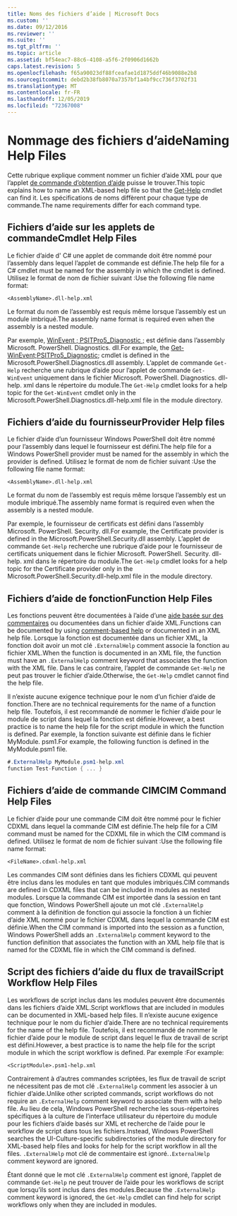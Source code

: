 ```yaml
---
title: Noms des fichiers d’aide | Microsoft Docs
ms.custom: ''
ms.date: 09/12/2016
ms.reviewer: ''
ms.suite: ''
ms.tgt_pltfrm: ''
ms.topic: article
ms.assetid: bf54eac7-88c6-4108-a5f6-2f0906d1662b
caps.latest.revision: 5
ms.openlocfilehash: f65a90023df88fceafae1d1875ddf46b9088e2b8
ms.sourcegitcommit: debd2b38fb8070a7357bf1a4bf9cc736f3702f31
ms.translationtype: MT
ms.contentlocale: fr-FR
ms.lasthandoff: 12/05/2019
ms.locfileid: "72367008"
---
```

# <a name="naming-help-files"></a><span data-ttu-id="e4ea1-102">Nommage des fichiers d’aide</span><span class="sxs-lookup"><span data-stu-id="e4ea1-102">Naming Help Files</span></span>

<span data-ttu-id="e4ea1-103">Cette rubrique explique comment nommer un fichier d’aide XML pour que l’applet [de commande d’obtention d’aide](/powershell/module/Microsoft.PowerShell.Core/Get-Help) puisse le trouver.</span><span class="sxs-lookup"><span data-stu-id="e4ea1-103">This topic explains how to name an XML-based help file so that the [Get-Help](/powershell/module/Microsoft.PowerShell.Core/Get-Help) cmdlet can find it.</span></span> <span data-ttu-id="e4ea1-104">Les spécifications de noms diffèrent pour chaque type de commande.</span><span class="sxs-lookup"><span data-stu-id="e4ea1-104">The name requirements differ for each command type.</span></span>

## <a name="cmdlet-help-files"></a><span data-ttu-id="e4ea1-105">Fichiers d’aide sur les applets de commande</span><span class="sxs-lookup"><span data-stu-id="e4ea1-105">Cmdlet Help Files</span></span>

<span data-ttu-id="e4ea1-106">Le fichier d’aide d' C# une applet de commande doit être nommé pour l’assembly dans lequel l’applet de commande est définie.</span><span class="sxs-lookup"><span data-stu-id="e4ea1-106">The help file for a C# cmdlet must be named for the assembly in which the cmdlet is defined.</span></span> <span data-ttu-id="e4ea1-107">Utilisez le format de nom de fichier suivant :</span><span class="sxs-lookup"><span data-stu-id="e4ea1-107">Use the following file name format:</span></span>

```
<AssemblyName>.dll-help.xml
```

<span data-ttu-id="e4ea1-108">Le format du nom de l’assembly est requis même lorsque l’assembly est un module imbriqué.</span><span class="sxs-lookup"><span data-stu-id="e4ea1-108">The assembly name format is required even when the assembly is a nested module.</span></span>

<span data-ttu-id="e4ea1-109">Par exemple, [WinEvent ; PSITPro5_Diagnostic ;](/powershell/module/Microsoft.PowerShell.Diagnostics/Get-WinEvent) est définie dans l’assembly Microsoft. PowerShell. Diagnostics. dll.</span><span class="sxs-lookup"><span data-stu-id="e4ea1-109">For example, the [Get-WinEvent;PSITPro5_Diagnostic;](/powershell/module/Microsoft.PowerShell.Diagnostics/Get-WinEvent) cmdlet is defined in the Microsoft.PowerShell.Diagnostics.dll assembly.</span></span> <span data-ttu-id="e4ea1-110">L’applet de commande `Get-Help` recherche une rubrique d’aide pour l’applet de commande `Get-WinEvent` uniquement dans le fichier Microsoft. PowerShell. Diagnostics. dll-help. xml dans le répertoire du module.</span><span class="sxs-lookup"><span data-stu-id="e4ea1-110">The `Get-Help` cmdlet looks for a help topic for the `Get-WinEvent` cmdlet only in the Microsoft.PowerShell.Diagnostics.dll-help.xml file in the module directory.</span></span>

## <a name="provider-help-files"></a><span data-ttu-id="e4ea1-111">Fichiers d’aide du fournisseur</span><span class="sxs-lookup"><span data-stu-id="e4ea1-111">Provider Help files</span></span>

<span data-ttu-id="e4ea1-112">Le fichier d’aide d’un fournisseur Windows PowerShell doit être nommé pour l’assembly dans lequel le fournisseur est défini.</span><span class="sxs-lookup"><span data-stu-id="e4ea1-112">The help file for a Windows PowerShell provider must be named for the assembly in which the provider is defined.</span></span> <span data-ttu-id="e4ea1-113">Utilisez le format de nom de fichier suivant :</span><span class="sxs-lookup"><span data-stu-id="e4ea1-113">Use the following file name format:</span></span>

```
<AssemblyName>.dll-help.xml
```

<span data-ttu-id="e4ea1-114">Le format du nom de l’assembly est requis même lorsque l’assembly est un module imbriqué.</span><span class="sxs-lookup"><span data-stu-id="e4ea1-114">The assembly name format is required even when the assembly is a nested module.</span></span>

<span data-ttu-id="e4ea1-115">Par exemple, le fournisseur de certificats est défini dans l’assembly Microsoft. PowerShell. Security. dll.</span><span class="sxs-lookup"><span data-stu-id="e4ea1-115">For example, the Certificate provider is defined in the Microsoft.PowerShell.Security.dll assembly.</span></span> <span data-ttu-id="e4ea1-116">L’applet de commande `Get-Help` recherche une rubrique d’aide pour le fournisseur de certificats uniquement dans le fichier Microsoft. PowerShell. Security. dll-help. xml dans le répertoire du module.</span><span class="sxs-lookup"><span data-stu-id="e4ea1-116">The `Get-Help` cmdlet looks for a help topic for the Certificate provider only in the Microsoft.PowerShell.Security.dll-help.xml file in the module directory.</span></span>

## <a name="function-help-files"></a><span data-ttu-id="e4ea1-117">Fichiers d’aide de fonction</span><span class="sxs-lookup"><span data-stu-id="e4ea1-117">Function Help Files</span></span>

<span data-ttu-id="e4ea1-118">Les fonctions peuvent être documentées à l’aide d’une [aide basée sur des commentaires](/powershell/module/microsoft.powershell.core/about/about_comment_based_help) ou documentées dans un fichier d’aide XML.</span><span class="sxs-lookup"><span data-stu-id="e4ea1-118">Functions can be documented by using [comment-based help](/powershell/module/microsoft.powershell.core/about/about_comment_based_help) or documented in an XML help file.</span></span> <span data-ttu-id="e4ea1-119">Lorsque la fonction est documentée dans un fichier XML, la fonction doit avoir un mot clé `.ExternalHelp` comment associe la fonction au fichier XML.</span><span class="sxs-lookup"><span data-stu-id="e4ea1-119">When the function is documented in an XML file, the function must have an `.ExternalHelp` comment keyword that associates the function with the XML file.</span></span> <span data-ttu-id="e4ea1-120">Dans le cas contraire, l’applet de commande `Get-Help` ne peut pas trouver le fichier d’aide.</span><span class="sxs-lookup"><span data-stu-id="e4ea1-120">Otherwise, the `Get-Help` cmdlet cannot find the help file.</span></span>

<span data-ttu-id="e4ea1-121">Il n’existe aucune exigence technique pour le nom d’un fichier d’aide de fonction.</span><span class="sxs-lookup"><span data-stu-id="e4ea1-121">There are no technical requirements for the name of a function help file.</span></span> <span data-ttu-id="e4ea1-122">Toutefois, il est recommandé de nommer le fichier d’aide pour le module de script dans lequel la fonction est définie.</span><span class="sxs-lookup"><span data-stu-id="e4ea1-122">However, a best practice is to name the help file for the script module in which the function is defined.</span></span> <span data-ttu-id="e4ea1-123">Par exemple, la fonction suivante est définie dans le fichier MyModule. psm1.</span><span class="sxs-lookup"><span data-stu-id="e4ea1-123">For example, the following function is defined in the MyModule.psm1 file.</span></span>

```csharp
#.ExternalHelp MyModule.psm1-help.xml
function Test-Function { ... }
```

## <a name="cim-command-help-files"></a><span data-ttu-id="e4ea1-124">Fichiers d’aide de commande CIM</span><span class="sxs-lookup"><span data-stu-id="e4ea1-124">CIM Command Help Files</span></span>

<span data-ttu-id="e4ea1-125">Le fichier d’aide pour une commande CIM doit être nommé pour le fichier CDXML dans lequel la commande CIM est définie.</span><span class="sxs-lookup"><span data-stu-id="e4ea1-125">The help file for a CIM command must be named for the CDXML file in which the CIM command is defined.</span></span> <span data-ttu-id="e4ea1-126">Utilisez le format de nom de fichier suivant :</span><span class="sxs-lookup"><span data-stu-id="e4ea1-126">Use the following file name format:</span></span>

```
<FileName>.cdxml-help.xml
```

<span data-ttu-id="e4ea1-127">Les commandes CIM sont définies dans les fichiers CDXML qui peuvent être inclus dans les modules en tant que modules imbriqués.</span><span class="sxs-lookup"><span data-stu-id="e4ea1-127">CIM commands are defined in CDXML files that can be included in modules as nested modules.</span></span> <span data-ttu-id="e4ea1-128">Lorsque la commande CIM est importée dans la session en tant que fonction, Windows PowerShell ajoute un mot clé `.ExternalHelp` comment à la définition de fonction qui associe la fonction à un fichier d’aide XML nommé pour le fichier CDXML dans lequel la commande CIM est définie.</span><span class="sxs-lookup"><span data-stu-id="e4ea1-128">When the CIM command is imported into the session as a function, Windows PowerShell adds an `.ExternalHelp` comment keyword to the function definition that associates the function with an XML help file that is named for the CDXML file in which the CIM command is defined.</span></span>

## <a name="script-workflow-help-files"></a><span data-ttu-id="e4ea1-129">Script des fichiers d’aide du flux de travail</span><span class="sxs-lookup"><span data-stu-id="e4ea1-129">Script Workflow Help Files</span></span>

<span data-ttu-id="e4ea1-130">Les workflows de script inclus dans les modules peuvent être documentés dans les fichiers d’aide XML.</span><span class="sxs-lookup"><span data-stu-id="e4ea1-130">Script workflows that are included in modules can be documented in XML-based help files.</span></span> <span data-ttu-id="e4ea1-131">Il n’existe aucune exigence technique pour le nom du fichier d’aide.</span><span class="sxs-lookup"><span data-stu-id="e4ea1-131">There are no technical requirements for the name of the help file.</span></span> <span data-ttu-id="e4ea1-132">Toutefois, il est recommandé de nommer le fichier d’aide pour le module de script dans lequel le flux de travail de script est défini.</span><span class="sxs-lookup"><span data-stu-id="e4ea1-132">However, a best practice is to name the help file for the script module in which the script workflow is defined.</span></span> <span data-ttu-id="e4ea1-133">Par exemple :</span><span class="sxs-lookup"><span data-stu-id="e4ea1-133">For example:</span></span>

```
<ScriptModule>.psm1-help.xml
```

<span data-ttu-id="e4ea1-134">Contrairement à d’autres commandes scriptées, les flux de travail de script ne nécessitent pas de mot clé `.ExternalHelp` comment les associer à un fichier d’aide.</span><span class="sxs-lookup"><span data-stu-id="e4ea1-134">Unlike other scripted commands, script workflows do not require an `.ExternalHelp` comment keyword to associate them with a help file.</span></span> <span data-ttu-id="e4ea1-135">Au lieu de cela, Windows PowerShell recherche les sous-répertoires spécifiques à la culture de l’interface utilisateur du répertoire du module pour les fichiers d’aide basés sur XML et recherche de l’aide pour le workflow de script dans tous les fichiers.</span><span class="sxs-lookup"><span data-stu-id="e4ea1-135">Instead, Windows PowerShell searches the UI-Culture-specific subdirectories of the module directory for XML-based help files and looks for help for the script workflow in all the files.</span></span> <span data-ttu-id="e4ea1-136">`.ExternalHelp` mot clé de commentaire est ignoré.</span><span class="sxs-lookup"><span data-stu-id="e4ea1-136">`.ExternalHelp` comment keyword are ignored.</span></span>

<span data-ttu-id="e4ea1-137">Étant donné que le mot clé `.ExternalHelp` comment est ignoré, l’applet de commande `Get-Help` ne peut trouver de l’aide pour les workflows de script que lorsqu’ils sont inclus dans des modules.</span><span class="sxs-lookup"><span data-stu-id="e4ea1-137">Because the `.ExternalHelp` comment keyword is ignored, the `Get-Help` cmdlet can find help for script workflows only when they are included in modules.</span></span>